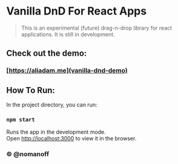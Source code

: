 # Vanilla DnD For React Apps

> This is an experimental (future) drag-n-drop library
> for react applications. It is still in development.

## Check out the demo:

### [https://aliadam.me](vanilla-dnd-demo)

## How To Run:

In the project directory, you can run:

### `npm start`

Runs the app in the development mode.\
Open [http://localhost:3000](http://localhost:3000) to view it in the browser.

### &copy; @nomanoff
